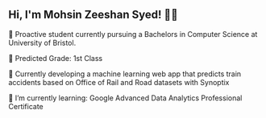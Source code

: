 ## Hi, I'm Mohsin Zeeshan Syed! 👋🏼

🌟 Proactive student currently pursuing a Bachelors in Computer Science at University of Bristol.

🌟 Predicted Grade: 1st Class 

🌟 Currently developing a machine learning web app that predicts train accidents based on Office of Rail and Road datasets with Synoptix


🌱 I’m currently learning:
Google Advanced Data Analytics Professional Certificate

    


<!--
**Mohsin-Zeeshan/Mohsin-Zeeshan** is a ✨ _special_ ✨ repository because its `README.md` (this file) appears on your GitHub profile.

Here are some ideas to get you started:

- 🔭 I’m currently working on ...
- 🌱 I’m currently learning ...
- 👯 I’m looking to collaborate on ...
- 🤔 I’m looking for help with ...
- 💬 Ask me about ...
- 📫 How to reach me: ...
- 😄 Pronouns: ...
- ⚡ Fun fact: ...
-->
